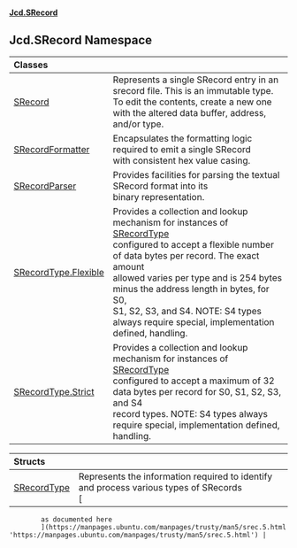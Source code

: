 #### [Jcd.SRecord](index.md 'index')

## Jcd.SRecord Namespace

| Classes | |
| :--- | :--- |
| [SRecord](Jcd.SRecord.SRecord.md 'Jcd.SRecord.SRecord') | Represents a single SRecord entry in an srecord file. This is an immutable type. To edit the contents, create a new one with the altered data buffer, address, and/or type. |
| [SRecordFormatter](Jcd.SRecord.SRecordFormatter.md 'Jcd.SRecord.SRecordFormatter') | Encapsulates the formatting logic required to emit a single SRecord<br/>with consistent hex value casing. |
| [SRecordParser](Jcd.SRecord.SRecordParser.md 'Jcd.SRecord.SRecordParser') | Provides facilities for parsing the textual SRecord format into its<br/>binary representation. |
| [SRecordType.Flexible](Jcd.SRecord.SRecordType.Flexible.md 'Jcd.SRecord.SRecordType.Flexible') | Provides a collection and lookup mechanism for instances of [SRecordType](Jcd.SRecord.SRecordType.md 'Jcd.SRecord.SRecordType')<br/>configured to accept a flexible number of data bytes per record. The exact amount<br/>allowed varies per type and is 254 bytes minus the address length in bytes, for S0,<br/>S1, S2, S3, and S4. NOTE: S4 types always require special, implementation defined, handling. |
| [SRecordType.Strict](Jcd.SRecord.SRecordType.Strict.md 'Jcd.SRecord.SRecordType.Strict') | Provides a collection and lookup mechanism for instances of [SRecordType](Jcd.SRecord.SRecordType.md 'Jcd.SRecord.SRecordType')<br/>configured to accept a maximum of 32 data bytes per record for S0, S1, S2, S3, and S4<br/>record types. NOTE: S4 types always require special, implementation defined, handling. |

| Structs | |
| :--- | :--- |
| [SRecordType](Jcd.SRecord.SRecordType.md 'Jcd.SRecord.SRecordType') | Represents the information required to identify and process various types of SRecords<br/>[
            as documented here
            ](https://manpages.ubuntu.com/manpages/trusty/man5/srec.5.html 'https://manpages.ubuntu.com/manpages/trusty/man5/srec.5.html') |
